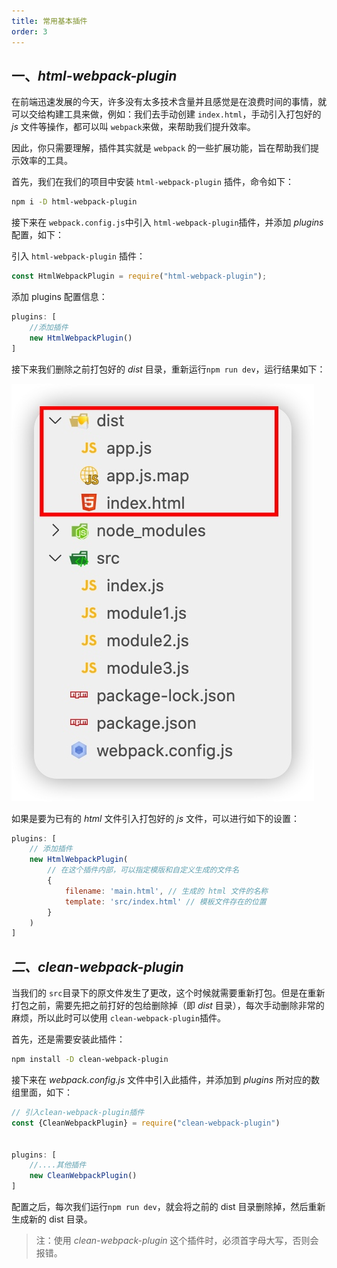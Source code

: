 ```yaml
---
title: 常用基本插件
order: 3
---
```


## 一、*html-webpack-plugin*

在前端迅速发展的今天，许多没有太多技术含量并且感觉是在浪费时间的事情，就可以交给构建工具来做，例如：我们去手动创建 `index.html`，手动引入打包好的 *js* 文件等操作，都可以叫 `webpack`来做，来帮助我们提升效率。

因此，你只需要理解，插件其实就是 `webpack` 的一些扩展功能，旨在帮助我们提示效率的工具。

首先，我们在我们的项目中安装 `html-webpack-plugin` 插件，命令如下：
```sh
npm i -D html-webpack-plugin
```

接下来在 `webpack.config.js`中引入 `html-webpack-plugin`插件，并添加 *plugins* 配置，如下：

引入 `html-webpack-plugin` 插件：
```js
const HtmlWebpackPlugin = require("html-webpack-plugin");
```

添加 plugins 配置信息：
```js
plugins: [
    //添加插件
    new HtmlWebpackPlugin()
]
```

接下来我们删除之前打包好的 *dist* 目录，重新运行`npm run dev`，运行结果如下：

![](./images/16495747667518.jpg)



如果是要为已有的 *html* 文件引入打包好的 *js* 文件，可以进行如下的设置：

```js
plugins: [
    // 添加插件
    new HtmlWebpackPlugin(
        // 在这个插件内部，可以指定模版和自定义生成的文件名
        {
            filename: 'main.html', // 生成的 html 文件的名称
            template: 'src/index.html' // 模板文件存在的位置
        }
    )
]
```

## *二、clean-webpack-plugin*

当我们的 `src`目录下的原文件发生了更改，这个时候就需要重新打包。但是在重新打包之前，需要先把之前打好的包给删除掉（即 *dist* 目录），每次手动删除非常的麻烦，所以此时可以使用 `clean-webpack-plugin`插件。

首先，还是需要安装此插件：
```sh
npm install -D clean-webpack-plugin 
```

接下来在 *webpack.config.js* 文件中引入此插件，并添加到 *plugins* 所对应的数组里面，如下：

```js
// 引入clean-webpack-plugin插件
const {CleanWebpackPlugin} = require("clean-webpack-plugin")


plugins: [
    //....其他插件
    new CleanWebpackPlugin()
]
```

配置之后，每次我们运行`npm run dev`，就会将之前的 dist 目录删除掉，然后重新生成新的 dist 目录。

>注：使用 *clean-webpack-plugin* 这个插件时，必须首字母大写，否则会报错。
